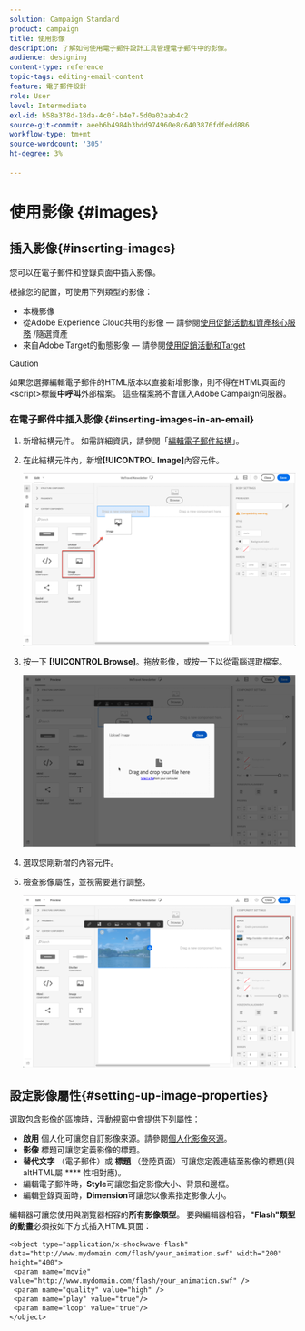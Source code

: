```yaml
---
solution: Campaign Standard
product: campaign
title: 使用影像
description: 了解如何使用電子郵件設計工具管理電子郵件中的影像。
audience: designing
content-type: reference
topic-tags: editing-email-content
feature: 電子郵件設計
role: User
level: Intermediate
exl-id: b58a378d-18da-4c0f-b4e7-5d0a02aab4c2
source-git-commit: aeeb6b4984b3bdd974960e8c6403876fdfedd886
workflow-type: tm+mt
source-wordcount: '305'
ht-degree: 3%

---
```


# 使用影像 {#images}

## 插入影像{#inserting-images}

您可以在電子郵件和登錄頁面中插入影像。

根據您的配置，可使用下列類型的影像：

* 本機影像
* 從Adobe Experience Cloud共用的影像 — 請參閱[使用促銷活動和資產核心服務](../../integrating/using/working-with-campaign-and-assets-core-service.md) /隨選資產
* 來自Adobe Target的動態影像 — 請參閱[使用促銷活動和Target](../../integrating/using/about-campaign-target-integration.md)

>[!CAUTION]
>
>如果您選擇編輯電子郵件的HTML版本以直接新增影像，則不得在HTML頁面的&lt;script>標籤&#x200B;**中呼叫**&#x200B;外部檔案。 這些檔案將不會匯入Adobe Campaign伺服器。

### 在電子郵件中插入影像 {#inserting-images-in-an-email}

1. 新增結構元件。 如需詳細資訊，請參閱「[編輯電子郵件結構](../../designing/using/designing-from-scratch.md#defining-the-email-structure)」。
1. 在此結構元件內，新增&#x200B;**[!UICONTROL Image]**&#x200B;內容元件。

   ![](assets/des_insert_images_1.png)

1. 按一下 **[!UICONTROL Browse]**。拖放影像，或按一下以從電腦選取檔案。

   ![](assets/des_insert_images_2.png)

1. 選取您剛新增的內容元件。
1. 檢查影像屬性，並視需要進行調整。

   ![](assets/des_insert_images_3.png)

## 設定影像屬性{#setting-up-image-properties}

選取包含影像的區塊時，浮動視窗中會提供下列屬性：

* **啟用** 個人化可讓您自訂影像來源。請參閱[個人化影像來源](../../designing/using/personalization.md#personalizing-an-image-source)。
* **影像** 標題可讓您定義影像的標題。
* **替代文字** （電子郵件）或 **標題** （登陸頁面）可讓您定義連結至影像的標題(與altHTML屬 **** 性相對應)。
* 編輯電子郵件時，**Style**&#x200B;可讓您指定影像大小、背景和邊框。
* 編輯登錄頁面時，**Dimension**&#x200B;可讓您以像素指定影像大小。

編輯器可讓您使用與瀏覽器相容的&#x200B;**所有影像類型**。 要與編輯器相容，**&quot;Flash&quot;類型的動畫**&#x200B;必須按如下方式插入HTML頁面：

```
<object type="application/x-shockwave-flash" data="http://www.mydomain.com/flash/your_animation.swf" width="200" height="400">
 <param name="movie" value="http://www.mydomain.com/flash/your_animation.swf" />
 <param name="quality" value="high" />
 <param name="play" value="true"/>
 <param name="loop" value="true"/> 
</object>
```

<!--
## Modifying images with the Adobe Creative SDK{#modifying-images-with-the-adobe-creative-sdk}

You can edit images and use a complete set of features powered by the Adobe Creative SDK to enhance your images directly in the content editor when editing emails or landing pages.

The image editor offers a powerful, full-featured image editing UI component that allows you to edit images and apply effects and frames, original high-quality stickers, beautiful overlays, fun features like tilt shift and color splash, pro-level adjustments and more.

To modify an image with the Adobe Creative SDK:

1. Select the image.
1. In the toolbar, click the Creative Cloud icon.

   ![](assets/des_creative_sdk_icon.png)

1. Select the tool you want to use through the icons on the top of the window to modify the image.

   ![](assets/email_designer_ccsdktoolbar.png)

1. Click **[!UICONTROL Save]** when modifications are done. The updated image is saved on Adobe Campaign server and ready to be used.

>[!NOTE]
>
>Tools offered in the image editor cannot be customized.
-->
